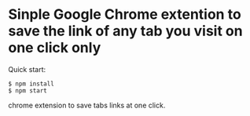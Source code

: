 # Sinple Google Chrome extention to save the link of any tab you visit on one click only

Quick start:

```
$ npm install
$ npm start
````
chrome extension to save tabs links at one click.
